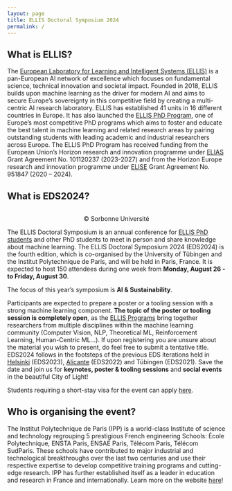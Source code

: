 ```yaml
---
layout: page
title: ELLIS Doctoral Symposium 2024
permalink: /
---
```


## What is ELLIS?
The [European Laboratory for Learning and Intelligent Systems (ELLIS)](https://ellis.eu/) is a pan-European AI network of excellence which focuses on fundamental science, technical innovation and societal impact. Founded in 2018, ELLIS builds upon machine learning as the driver for modern AI and aims to secure Europe’s sovereignty in this competitive field by creating a multi-centric AI research laboratory. ELLIS has established 41 units in 16 different countries in Europe. It has also launched the [ELLIS PhD Program](https://ellis.eu/phd-postdoc), one of Europe’s most competitive PhD programs which aims to foster and educate the best talent in machine learning and related research areas by pairing outstanding students with leading academic and industrial researchers across Europe. The ELLIS PhD Program has received funding from the European Union’s Horizon research and innovation programme under [ELIAS](https://elias-ai.eu/) Grant Agreement No. 101120237 (2023-2027) and from the Horizon Europe research and innovation programme under [ELISE](https://www.elise-ai.eu/) Grant Agreement No. 951847 (2020 – 2024).

## What is EDS2024?

<section class="center-section">
  <div class="carousel">
    <div class="carousel-container" id="carouselContainer">
      <!--<div class="carousel-item"><img alt="" src="https://www.sorbonne-universite.fr/sites/default/files/styles/2400xauto/public/media/2020-01/couvent-cordeliers.jpg"></div> REMOVED AS RESOLUTION TOO LOW-->
      <div class="carousel-item"><img alt="" src="https://www.sorbonne-universite.fr/sites/default/files/styles/1536xauto/public/media/2020-01/CDL_Cloitre_galerie_2.JPEG"></div>
      <div class="carousel-item"><img alt="" src="https://www.sorbonne-universite.fr/sites/default/files/styles/1536xauto/public/media/2020-01/CDL_Cloitre_jardin.JPEG"></div>
      <div class="carousel-item"><img alt="" src="https://www.sorbonne-universite.fr/sites/default/files/styles/1536xauto/public/media/2020-01/CDL_Amphi_Farabeuf.JPEG"></div>
      <div class="carousel-item"><img alt="" src="https://www.polytechnique.edu/fondation/sites/fondation/files/styles/contenu_detail/public/content/actualites/images/2022-03/InnovationPark.jpg"></div>
      <!-- Add more slides as needed -->
    </div>
  </div>
</section>
<script>
  let currentIndex = 0;
  const intervalTime = 5000; // Adjust the interval time in milliseconds

  const carouselContainer = document.getElementById('carouselContainer');
  const totalSlides = document.querySelectorAll('.carousel-item').length;

  function nextSlide() {
    currentIndex = (currentIndex + 1) % totalSlides;
    updateCarousel();
  }

  function updateCarousel() {
    const translateValue = -currentIndex * 100 + '%';
    carouselContainer.style.transform = 'translateX(' + translateValue + ')';
  }

  setInterval(nextSlide, intervalTime);
</script>
<center>
© Sorbonne Université
</center>

The ELLIS Doctoral Symposium is an annual conference for [ELLIS PhD students](https://ellis.eu/phd-postdoc) and other PhD students to meet in person and share knowledge about machine learning. The ELLIS Doctoral Symposium 2024 (EDS2024) is the fourth edition, which is co-organised by the University of Tübingen and the Institut Polytechnique de Paris, and will be held in Paris, France. It is expected to host 150 attendees during one week from **Monday, August 26 - to Friday, August 30**. 

The focus of this year’s symposium is **AI & Sustainability**.

Participants are expected to prepare a poster or a tooling session with a strong machine learning component. **The topic of the poster or tooling session is completely open**, as the [ELLIS Programs](https://ellis.eu/programs) bring together researchers from multiple disciplines within the machine learning community (Computer Vision, NLP, Theoretical ML, Reinforcement Learning, Human-Centric ML…). 
If upon registering you are unsure about the material you wish to present, do feel free to submit a tentative title.
EDS2024 follows in the footsteps of the previous EDS iterations held in [Helsinki](https://fcai.fi/eds2023/home) (EDS2023), [Alicante](https://ellisalicante.org/eds2022/) (EDS2022) and Tübingen (EDS2021). 
Save the date and join us for **keynotes, poster & tooling sessions** and **social events** in the beautiful City of Light!

Students requiring a short-stay visa for the event can apply [here](https://www.france-visas.gouv.fr/en/web/france-visas/home).

## Who is organising the event?

The Institut Polytechnique de Paris (IPP) is a world-class Institute of science and technology regrouping 5 prestigious French engineering Schools: École Polytechnique, ENSTA Paris, ENSAE Paris, Télécom Paris, Télécom SudParis.
These schools have contributed to major industrial and technological breakthroughs over the last two centuries and use their respective expertise to develop competitive training programs and cutting-edge research.
IPP has further established itself as a leader in education and research in France and internationally. Learn more on the website [here](https://www.ip-paris.fr/en)!
